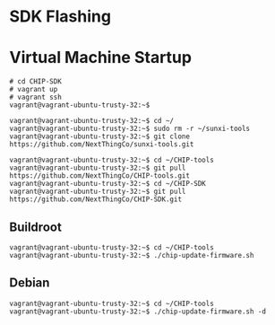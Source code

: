 SDK Flashing
==

# Virtual Machine Startup

    # cd CHIP-SDK
    # vagrant up
    # vagrant ssh
    vagrant@vagrant-ubuntu-trusty-32:~$
    
    vagrant@vagrant-ubuntu-trusty-32:~$ cd ~/
    vagrant@vagrant-ubuntu-trusty-32:~$ sudo rm -r ~/sunxi-tools
    vagrant@vagrant-ubuntu-trusty-32:~$ git clone https://github.com/NextThingCo/sunxi-tools.git
    
    vagrant@vagrant-ubuntu-trusty-32:~$ cd ~/CHIP-tools
    vagrant@vagrant-ubuntu-trusty-32:~$ git pull https://github.com/NextThingCo/CHIP-tools.git
    vagrant@vagrant-ubuntu-trusty-32:~$ cd ~/CHIP-SDK
    vagrant@vagrant-ubuntu-trusty-32:~$ git pull https://github.com/NextThingCo/CHIP-SDK.git
    

## Buildroot

    vagrant@vagrant-ubuntu-trusty-32:~$ cd ~/CHIP-tools
    vagrant@vagrant-ubuntu-trusty-32:~$ ./chip-update-firmware.sh

## Debian

    vagrant@vagrant-ubuntu-trusty-32:~$ cd ~/CHIP-tools
    vagrant@vagrant-ubuntu-trusty-32:~$ ./chip-update-firmware.sh -d
